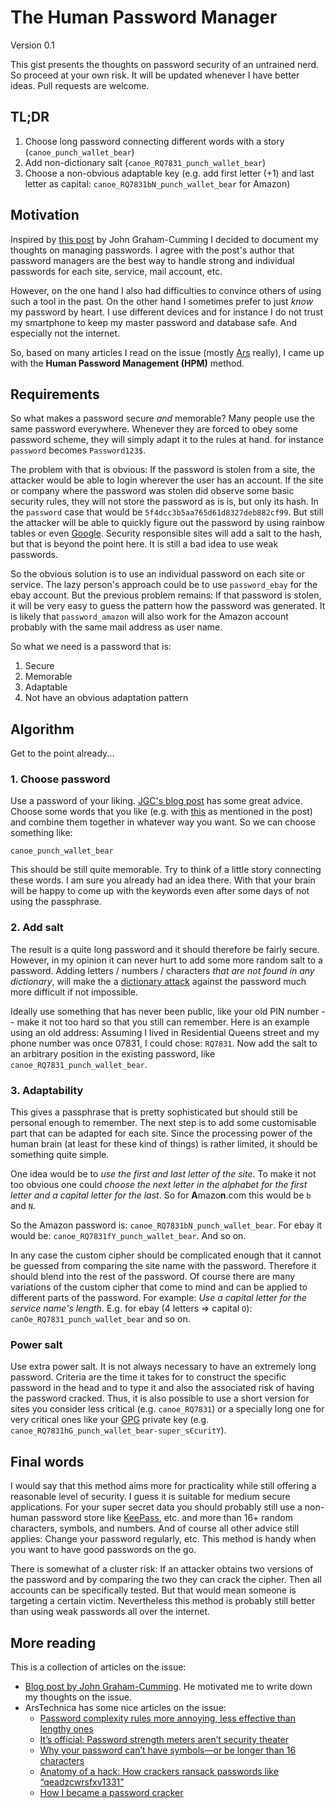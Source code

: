 # The Human Password Manager

Version 0.1

This gist presents the thoughts on password security of an untrained nerd. So proceed at your own risk. It will be updated whenever I have better ideas. Pull requests are welcome.

## TL;DR

1. Choose long password connecting different words with a story (`canoe_punch_wallet_bear`)
1. Add non-dictionary salt (`canoe_RQ7831_punch_wallet_bear`)
1. Choose a non-obvious adaptable key (e.g. add first letter (+1) and last letter as capital: `canoe_RQ7831bN_punch_wallet_bear` for Amazon)

## Motivation

Inspired by [this post](http://blog.jgc.org/2016/05/two-factor-paper-passwords.html) by John Graham-Cumming I decided to document my thoughts on managing passwords. I agree with the post's author that password managers are the best way to handle strong and individual passwords for each site, service, mail account, etc. 

However, on the one hand I also had difficulties to convince others of using such a tool in the past. On the other hand I sometimes prefer to just *know* my password by heart. I use different devices and for instance I do not trust my smartphone to keep my master password and database safe. And especially not the internet.

So, based on many articles I read on the issue (mostly [Ars](#references) really), I came up with the **Human Password Management (HPM)** method. 

## Requirements

So what makes a password secure *and* memorable? Many people use the same password everywhere. Whenever they are forced to obey some password scheme, they will simply adapt it to the rules at hand. for instance `password` becomes `Password123$`. 

The problem with that is obvious: If the password is stolen from a site, the attacker would be able to login wherever the user has an account. If the site or company where the password was stolen did observe some basic security rules, they will not store the password as is is, but only its hash. In the `password` case that would be `5f4dcc3b5aa765d61d8327deb882cf99`. But still the attacker will be able to quickly figure out the password by using rainbow tables or even [Google](https://www.google.com/search?q=5f4dcc3b5aa765d61d8327deb882cf99). Security responsible sites will add a salt to the hash, but that is beyond the point here. It is still a bad idea to use weak passwords.

So the obvious solution is to use an individual password on each site or service. The lazy person's approach could be to use `password_ebay` for the ebay account. But the previous problem remains: If that password is stolen, it will be very easy to guess the pattern how the password was generated. It is likely that `password_amazon` will also work for the Amazon account probably with the same mail address as user name.

So what we need is a password that is:

1. Secure
2. Memorable
3. Adaptable
4. Not have an obvious adaptation pattern


## Algorithm

Get to the point already...

### 1. Choose password

Use a password of your liking. [JGC's blog post](http://blog.jgc.org/2016/05/two-factor-paper-passwords.html) has some great advice. Choose some words that you like (e.g. with [this](https://www.rempe.us/diceware/#diceware) as mentioned in the post) and combine them together in whatever way you want. So we can choose something like:

`canoe_punch_wallet_bear`

This should be still quite memorable. Try to think of a little story connecting these words. I am sure you already had an idea there. With that your brain will be happy to come up with the keywords even after some days of not using the passphrase. 

### 2. Add salt

The result is a quite long password and it should therefore be fairly secure. However, in my opinion it can never hurt to add some more random salt to a password. Adding letters / numbers / characters *that are not found in any dictionary*, will make the a [dictionary attack](https://en.wikipedia.org/wiki/Dictionary_attack) against the password much more difficult if not impossible.

Ideally use something that has never been public, like your old PIN number -- make it not too hard so that you still can remember. Here is an example using an old address: Assuming I lived in Residential Queens street and my phone number was once 07831, I could chose: `RQ7831`. Now add the salt to an arbitrary position in the existing password, like `canoe_RQ7831_punch_wallet_bear`. 

### 3. Adaptability

This gives a passphrase that is pretty sophisticated but should still be personal enough to remember. The next step is to add some customisable part that can be adapted for each site. Since the processing power of the human brain (at least for these kind of things) is rather limited, it should be something quite simple. 

One idea would be to *use the first and last letter of the site*. To make it not too obvious one could *choose the next letter in the alphabet for the first letter and a capital letter for the last*. So for **A**mazo**n**.com this would be `b` and `N`. 

So the Amazon password is: `canoe_RQ7831bN_punch_wallet_bear`. For ebay it would be: `canoe_RQ7831fY_punch_wallet_bear`. And so on.

In any case the custom cipher should be complicated enough that it cannot be guessed from comparing the site name with the password. Therefore it should blend into the rest of the password. Of course there are many variations of the custom cipher that come to mind and can be applied to different parts of the password. For example: *Use a capital letter for the service name's length*. E.g. for ebay (4 letters => capital `O`): `canOe_RQ7831_punch_wallet_bear` and so on.


### Power salt

Use extra power salt. It is not always necessary to have an extremely long password. Criteria are the time it takes for to construct the specific password in the head and to type it and also the associated risk of having the password cracked. Thus, it is also possible to use a short version for sites you consider less critical (e.g. `canoe_RQ7831`) or a specially long one for very critical ones like your [GPG](https://www.gnupg.org/) private key (e.g. `canoe_RQ7831hG_punch_wallet_bear-super_s€curitY`).

## Final words

I would say that this method aims more for practicality while still offering a reasonable level of security. I guess it is suitable for medium secure applications. For your super secret data you should probably still use a non-human password store like [KeePass](http://keepass.info/), etc. and more than 16+ random characters, symbols, and numbers. And of course all other advice still applies: Change your password regularly, etc. This method is handy when you want to have good passwords on the go.

There is somewhat of a cluster risk: If an attacker obtains two versions of the password and by comparing the two they can crack the cipher. Then all accounts can be specifically tested. But that would mean someone is targeting a certain victim. Nevertheless this method is probably still better than using weak passwords all over the internet. 

## More reading
<a name="references"></a>

This is a collection of articles on the issue:

- [Blog post by John Graham-Cumming](http://blog.jgc.org/2016/05/two-factor-paper-passwords.html). He motivated me to write down my thoughts on the issue.
- ArsTechnica has some nice articles on the issue:
	- [Password complexity rules more annoying, less effective than lengthy ones](http://arstechnica.com/security/2013/06/password-complexity-rules-more-annoying-less-effective-than-length-ones/)
	- [It’s official: Password strength meters aren’t security theater](http://arstechnica.com/security/2013/05/its-official-password-strength-meters-arent-security-theater/)
	- [Why your password can’t have symbols—or be longer than 16 characters](http://arstechnica.com/security/2013/04/why-your-password-cant-have-symbols-or-be-longer-than-16-characters/)
	- [Anatomy of a hack: How crackers ransack passwords like “qeadzcwrsfxv1331”](http://arstechnica.com/security/2013/05/how-crackers-make-minced-meat-out-of-your-passwords/)
	- [How I became a password cracker](http://arstechnica.com/security/2013/03/how-i-became-a-password-cracker/)